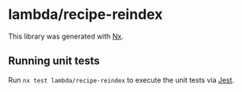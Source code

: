 # lambda/recipe-reindex

This library was generated with [Nx](https://nx.dev).

## Running unit tests

Run `nx test lambda/recipe-reindex` to execute the unit tests via [Jest](https://jestjs.io).
